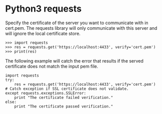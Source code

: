 # Python3 requests

Specify the certificate of the server you want to communicate with in cert.pem. The requests library will only communicate with this server and will ignore the local certificate store.

````
>>> import requests
>>> res = requests.get('https://localhost:4433', verify='cert.pem')
>>> print(res)

````
The following example will catch the error that results if the served certificate does not match the input pem file.

````
import requests
try: 
	res = requests.get('https://localhost:4433', verify='cert.pem')   
# Catch exception if SSL certificate does not validate. 
except requests.exceptions.SSLError:
	print "The certificate failed verification."
else:
	print "The certificate passed verification."

````
